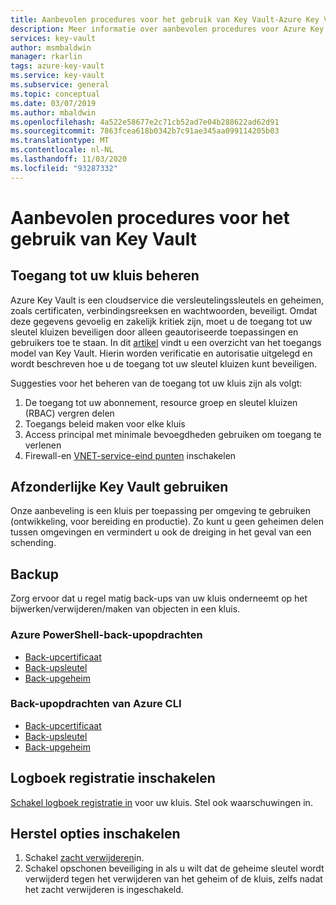 ```yaml
---
title: Aanbevolen procedures voor het gebruik van Key Vault-Azure Key Vault | Microsoft Docs
description: Meer informatie over aanbevolen procedures voor Azure Key Vault, waaronder het beheren van toegang, wanneer u afzonderlijke sleutel kluizen, back-ups, logboek registratie en herstel opties gebruikt.
services: key-vault
author: msmbaldwin
manager: rkarlin
tags: azure-key-vault
ms.service: key-vault
ms.subservice: general
ms.topic: conceptual
ms.date: 03/07/2019
ms.author: mbaldwin
ms.openlocfilehash: 4a522e58677e2c71cb52ad7e04b288622ad62d91
ms.sourcegitcommit: 7863fcea618b0342b7c91ae345aa099114205b03
ms.translationtype: MT
ms.contentlocale: nl-NL
ms.lasthandoff: 11/03/2020
ms.locfileid: "93287332"
---
```

# <a name="best-practices-to-use-key-vault"></a>Aanbevolen procedures voor het gebruik van Key Vault

## <a name="control-access-to-your-vault"></a>Toegang tot uw kluis beheren

Azure Key Vault is een cloudservice die versleutelingssleutels en geheimen, zoals certificaten, verbindingsreeksen en wachtwoorden, beveiligt. Omdat deze gegevens gevoelig en zakelijk kritiek zijn, moet u de toegang tot uw sleutel kluizen beveiligen door alleen geautoriseerde toepassingen en gebruikers toe te staan. In dit [artikel](secure-your-key-vault.md) vindt u een overzicht van het toegangs model van Key Vault. Hierin worden verificatie en autorisatie uitgelegd en wordt beschreven hoe u de toegang tot uw sleutel kluizen kunt beveiligen.

Suggesties voor het beheren van de toegang tot uw kluis zijn als volgt:
1. De toegang tot uw abonnement, resource groep en sleutel kluizen (RBAC) vergren delen
2. Toegangs beleid maken voor elke kluis
3. Access principal met minimale bevoegdheden gebruiken om toegang te verlenen
4. Firewall-en [VNET-service-eind punten](overview-vnet-service-endpoints.md) inschakelen

## <a name="use-separate-key-vault"></a>Afzonderlijke Key Vault gebruiken

Onze aanbeveling is een kluis per toepassing per omgeving te gebruiken (ontwikkeling, voor bereiding en productie). Zo kunt u geen geheimen delen tussen omgevingen en vermindert u ook de dreiging in het geval van een schending.

## <a name="backup"></a>Backup

Zorg ervoor dat u regel matig back-ups van uw kluis onderneemt op het bijwerken/verwijderen/maken van objecten in een kluis.

### <a name="azure-powershell-backup-commands"></a>Azure PowerShell-back-upopdrachten

* [Back-upcertificaat](/powershell/module/azurerm.keyvault/Backup-AzureKeyVaultCertificate?view=azurermps-6.13.0)
* [Back-upsleutel](/powershell/module/azurerm.keyvault/Backup-AzureKeyVaultKey?view=azurermps-6.13.0)
* [Back-upgeheim](/powershell/module/azurerm.keyvault/Backup-AzureKeyVaultSecret?view=azurermps-6.13.0)

### <a name="azure-cli-backup-commands"></a>Back-upopdrachten van Azure CLI

* [Back-upcertificaat](/cli/azure/keyvault/certificate?view=azure-cli-latest#az-keyvault-certificate-backup)
* [Back-upsleutel](/cli/azure/keyvault/key?view=azure-cli-latest#az-keyvault-key-backup)
* [Back-upgeheim](/cli/azure/keyvault/secret?view=azure-cli-latest#az-keyvault-secret-backup)


## <a name="turn-on-logging"></a>Logboek registratie inschakelen

[Schakel logboek registratie in](logging.md) voor uw kluis. Stel ook waarschuwingen in.

## <a name="turn-on-recovery-options"></a>Herstel opties inschakelen

1. Schakel [zacht verwijderen](soft-delete-overview.md)in.
2. Schakel opschonen beveiliging in als u wilt dat de geheime sleutel wordt verwijderd tegen het verwijderen van het geheim of de kluis, zelfs nadat het zacht verwijderen is ingeschakeld.